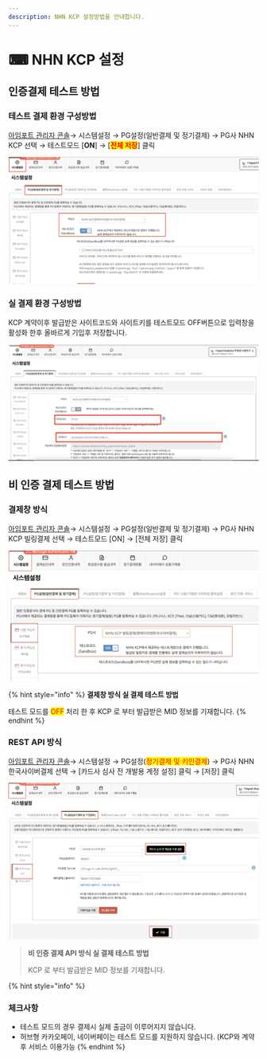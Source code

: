```yaml
---
description: NHN KCP 설정방법을 안내합니다.
---
```


# ⌨ NHN KCP 설정

## 인증**결제 테스트 방법**

### **테스트 결제 환경 구성방법**

[아임포트 관리자 콘솔](https://admin.iamport.kr)→ 시스템설정 → PG설정(일반결제 및 정기결제) → PG사 NHN KCP 선택 → 테스트모드 \[**ON**] → \[<mark style="color:red;">**전체 저장**</mark>] 클릭

![](<../../../.gitbook/assets/image (26).png>)

### 실 결제 환경 구성방법

KCP 계약이후 발급받은 사이트코드와 사이트키를 테스트모드 OFF버튼으로 입력창을 활성화 한후 올바르게 기입후 저장합니다.

![](<../../../.gitbook/assets/image (9) (1) (1).png>)

## 비 인증 결제 테스트 방법

### 결제창 방식

[아임포트 관리자 콘솔](https://admin.iamport.kr/)→ 시스템설정 → PG설정(일반결제 및 정기결제) → PG사 NHN KCP 빌링결제 선택 → 테스트모드 \[ON] → \[전체 저장] 클릭

![결제창 방식 설정 예시](<../../../.gitbook/assets/image (11) (1).png>)

{% hint style="info" %}
**결제창 방식 실 결제 테스트 방법**

테스트 모드를 <mark style="color:red;">OFF</mark> 처리 한 후 KCP 로 부터 발급받은 MID 정보를 기재합니다.
{% endhint %}

### **REST API 방식**

[아임포트 관리자 콘솔](https://admin.iamport.kr/)→ 시스템설정 → PG설정(<mark style="color:red;">정기결제 및 키인결제</mark>) → PG사 NHN한국사이버결제 선택 → \[카드사 심사 전 개발용 계정 설정] 클릭 → \[저장] 클릭

![API 방식 설정 예시](<../../../.gitbook/assets/image (24).png>)

> **비 인증 결제 API 방식 실 결제 테스트 방법**
>
> KCP 로 부터 발급받은 MID 정보를 기재합니다.

{% hint style="info" %}
### 체크사항

* 테스트 모드의 경우 결제시 실제 출금이 이루어지지 않습니다.
* 허브형 카카오페이, 네이버페이는 테스트 모드를 지원하지 않습니다. (KCP와 계약 후 서비스 이용가능
{% endhint %}
